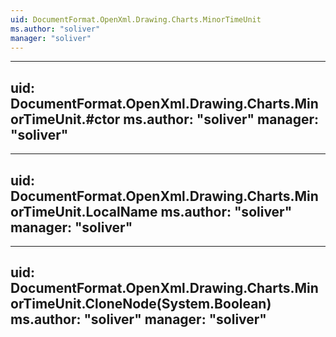 ```yaml
---
uid: DocumentFormat.OpenXml.Drawing.Charts.MinorTimeUnit
ms.author: "soliver"
manager: "soliver"
---
```


---
uid: DocumentFormat.OpenXml.Drawing.Charts.MinorTimeUnit.#ctor
ms.author: "soliver"
manager: "soliver"
---

---
uid: DocumentFormat.OpenXml.Drawing.Charts.MinorTimeUnit.LocalName
ms.author: "soliver"
manager: "soliver"
---

---
uid: DocumentFormat.OpenXml.Drawing.Charts.MinorTimeUnit.CloneNode(System.Boolean)
ms.author: "soliver"
manager: "soliver"
---
